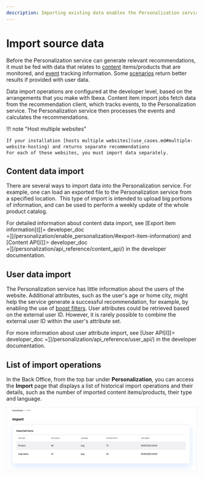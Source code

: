 ```yaml
---
description: Importing existing data enables the Personalization service to provide better results for recommendations.
---
```


# Import source data

Before the Personalization service can generate relevant recommendations, 
it must be fed with data that relates to [content](content_types.md) items/products that are monitored, 
and [event](event_types.md) tracking information.
Some [scenarios](scenarios.md) return better results if provided with user data.

Data import operations are configured at the developer level, based on the arrangements 
that you make with Ibexa. 
Content item import jobs fetch data from the recommendation client, which tracks events, 
to the Personalization service.
The Personalization service then processes the events and calculates the recommendations.

!!! note "Host multiple websites"

    If your installation [hosts multiple websites](use_cases.md#multiple-website-hosting) and returns separate recommendations
    For each of these websites, you must import data separately.

## Content data import

There are several ways to import data into the Personalization service.
For example, one can load an exported file to the Personalization service from a specified location. 
This type of import is intended to upload big portions of information,
and can be used to perform a weekly update of the whole product catalog.

For detailed information about content data import, see [Export item information]([[= developer_doc =]]/personalization/enable_personalization/#export-item-information) and [Content API]([[= developer_doc =]]/personalization/api_reference/content_api/) in the developer documentation.

## User data import

The Personalization service has little information about the users of the website. 
Additional attributes, such as the user's age or home city, might help the service generate 
a successful recommendation, for example, by enabling the use of [boost filters](filters.md#boost-filters).
User attributes could be retrieved based on the external user ID.
However, it is rarely possible to combine the external user ID within the user's attribute set.

For more information about user attribute import, see [User API]([[= developer_doc =]]/personalization/api_reference/user_api/) in the developer documentation.

## List of import operations

In the Back Office, from the top bar under **Personalization**, you can access 
the **Import** page that displays a list of historical import operations and their details, 
such as the number of imported content items/products, their type and language.

![Import tab in the Back Office](img/dashboard_import.png "Import tab")
